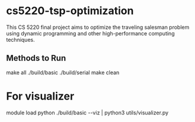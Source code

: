 # cs5220-tsp-optimization

This CS 5220 final project aims to optimize the traveling salesman problem using dynamic programming and other high-performance computing techniques.

## Methods to Run

make all
./build/basic
./build/serial
make clean

# For visualizer

module load python
./build/basic --viz | python3 utils/visualizer.py